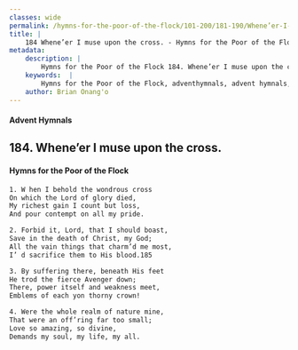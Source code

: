 ```yaml
---
classes: wide
permalink: /hymns-for-the-poor-of-the-flock/101-200/181-190/Whene’er-I-muse-upon-the-cross/
title: |
    184 Whene’er I muse upon the cross. - Hymns for the Poor of the Flock
metadata:
    description: |
        Hymns for the Poor of the Flock 184. Whene’er I muse upon the cross.. W hen I behold the wondrous cross On which the Lord of glory died, My richest gain I count but loss, And pour contempt on all my pride. 
    keywords:  |
        Hymns for the Poor of the Flock, adventhymnals, advent hymnals, Whene’er I muse upon the cross., W hen I behold the wondrous cross, 
    author: Brian Onang'o
---
```


#### Advent Hymnals
## 184. Whene’er I muse upon the cross.
####  Hymns for the Poor of the Flock

```txt
1. W hen I behold the wondrous cross
On which the Lord of glory died,
My richest gain I count but loss,
And pour contempt on all my pride.

2. Forbid it, Lord, that I should boast,
Save in the death of Christ, my God;
All the vain things that charm’d me most, 
I’ d sacrifice them to His blood.185

3. By suffering there, beneath His feet
He trod the fierce Avenger down; 
There, power itself and weakness meet, 
Emblems of each yon thorny crown!

4. Were the whole realm of nature mine,
That were an off’ring far too small; 
Love so amazing, so divine,
Demands my soul, my life, my all.
```